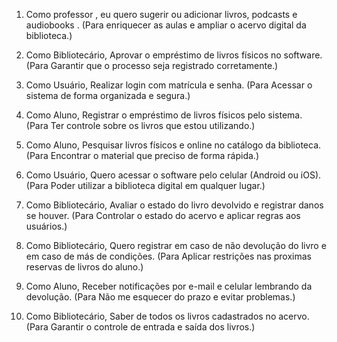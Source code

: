 1. Como professor , eu quero sugerir ou adicionar livros, podcasts e audiobooks . (Para enriquecer as aulas e ampliar o acervo digital da biblioteca.)

2. Como Bibliotecário, Aprovar o empréstimo de livros físicos no software. (Para Garantir que o processo seja registrado corretamente.)

3. Como Usuário, Realizar login com matrícula e senha. (Para Acessar o sistema de forma organizada e segura.)

4. Como Aluno, Registrar o empréstimo de livros físicos pelo sistema. (Para Ter controle sobre os livros que estou utilizando.)

5. Como Aluno, Pesquisar livros físicos e online no catálogo da biblioteca. (Para Encontrar o material que preciso de forma rápida.)

6. Como Usuário, Quero acessar o software pelo celular (Android ou iOS). (Para Poder utilizar a biblioteca digital em qualquer lugar.)

7. Como Bibliotecário, Avaliar o estado do livro devolvido e registrar danos se houver. (Para Controlar o estado do acervo e aplicar regras aos usuários.)

8. Como Bibliotecário, Quero registrar em caso de não devolução do livro e em caso de más de condições. (Para Aplicar restrições nas proximas reservas de livros do aluno.)

9. Como Aluno, Receber notificações por e-mail e celular lembrando da devolução. (Para Não me esquecer do prazo e evitar problemas.)

10. Como Bibliotecário, Saber de todos os livros cadastrados no acervo. (Para Garantir o controle de entrada e saída dos livros.)

